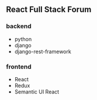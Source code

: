 ## React Full Stack Forum

### backend
- python
- django
- django-rest-framework

### frontend
- React
- Redux
- Semantic UI React
